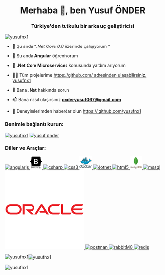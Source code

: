 <h1 align="center">Merhaba 👋, ben Yusuf ÖNDER</h1>
<h3 align="center">Türkiye'den tutkulu bir arka uç geliştiricisi</h3>

<p align="left"> <img src= "https://komarev.com/ghpvc/?username=yusufnx1&label=Profile%20views&color=0e75b6&style=flat" alt="yusufnx1" /> </p>

- 🔭 Şu anda **.Net Core 8.0* üzerinde çalışıyorum *

- 🌱 Şu anda **Angular** öğreniyorum

- 🤝 **.Net Core Microservices** konusunda yardım arıyorum

- 👨‍💻 Tüm projelerime [https://github.com/ adresinden ulaşabilirsiniz. yusufnx1](https://github.com/yusufnx1)

- 💬 Bana **.Net** hakkında sorun

- 📫 Bana nasıl ulaşırsınız **onderyusuf067@gmail.com**

- 📄 Deneyimlerimden haberdar olun [https:// github.com/yusufnx1](https://github.com/yusufnx1)

<h3 align="left">Benimle bağlantı kurun:</h3>
<p align="left">
<a href="https://linkedin.com/in/yusufnx1" target = "boş"><img align = "center" src = "https://raw.githubusercontent.com/rahuldkjain/github-profile-readme-generator/master/src/images/ simgeler/Social/linked-in-alt.svg" alt = "yusufnx1" height = "30" genişlik = "40" /></a>
<a href = "https://fb.com/yusuf önder" target ="blank"><img align="center" src="https://raw.githubusercontent.com/rahuldkjain/github-profile-readme-generator/master/src/images/icons/Social/facebook.svg" alt ="yusuf önder" height="30" width="40" /></a>
</p>

<h3 align="left">Diller ve Araçlar:</h3>
<p align = "left"> <a href = "https://angular.io" target = "_blank" rel = "noreferrer"> <img src = "https://raw.githubusercontent.com/devicons/devicon /master/icons/angularjs/angularjs-original-wordmark.svg" alt = "angularjs" width = "40" height = "40"/> </a> <a href = "https://getbootstrap.com" hedefi ="_blank" rel = "noreferrer"> <img src = "https://raw.githubusercontent.com/devicons/devicon/master/icons/bootstrap/bootstrap-plain-wordmark.svg" alt = "bootstrap" width= "40" yükseklik = "40"/> </a> <a href = "https://www.w3schools.com/cs/" target = "_blank" rel = "noreferrer"> <img src = "https: //raw.githubusercontent.com/devicons/devicon/master/icons/csharp/csharp-original.svg" alt = "csharp" width = "40" height = "40"/> </a> <a href = " https://www.w3schools.com/css/" target = "_blank" rel = "noreferrer"> <img src = "https://raw.githubusercontent.com/devicons/devicon/master/icons/css3/css3 -original-wordmark.svg" alt = "css3" width = "40" height = "40"/> </a> <a href = "https://www.docker.com/" target = "_blank" rel ="noreferrer"> <img src = "https://raw.githubusercontent.com/devicons/devicon/master/icons/docker/docker-original-wordmark.svg" alt = "docker" width = "40" yükseklik = "40"/> </a> <a href = "https://dotnet.microsoft.com/" target = "_blank" rel = "noreferrer"> <img src = "https://raw.githubusercontent.com /devicons/devicon/master/icons/dot-net/dot-net-original-wordmark.svg" alt = "dotnet" width = "40" height = "40"/> </a> <a href = "https ://www.w3.org/html/" target = "_blank" rel = "noreferrer"> <img src = "https://raw.githubusercontent.com/devicons/devicon/master/icons/html5/html5- orijinal-wordmark.svg" alt = "html5" genişlik = "40" yükseklik = "40"/> </a> <a href = "https://www.mongodb.com/" target = "_blank" rel= "noreferrer"> <img src = "https://raw.githubusercontent.com/devicons/devicon/master/icons/mongodb/mongodb-original-wordmark.svg" alt = "mongodb" width = "40" yükseklik = " 40"/> </a> <a href = "https://www.microsoft.com/en-us/sql-server" target = "_blank" rel = "noreferrer"> <img src = "https:/ /www.svgrepo.com/show/303229/microsoft-sql-server-logo.svg" alt = "mssql" width = "40" height = "40"/> </a> <a href = "https://www.oracle. com/" target = "_blank" rel = "noreferrer"> <img src = "https://raw.githubusercontent.com/devicons/devicon/master/icons/oracle/oracle-original.svg" alt = "oracle" genişlik = "40" yükseklik = "40"/> </a> <a href = "https://postman.com" target = "_blank" rel = "noreferrer"> <img src = "https://www .vectorlogo.zone/logos/getpostman/getpostman-icon.svg" alt = "postman" width = "40" height = "40"/> </a> <a href = "https://www.rabbitmq.com " target = "_blank" rel = "noreferrer"> <img src = "https://www.vectorlogo.zone/logos/rabbitmq/rabbitmq-icon.svg" alt = "rabbitMQ" width = "40" height = " 40"/> </a> <a href = "https://redis.io" target = "_blank" rel = "noreferrer"> <img src = "https://raw.githubusercontent.com/devicons/devicon /master/icons/redis/redis-original-wordmark.svg" alt = "redis" width = "40" height = "40"/> </a> </p>

<p><img align = "left" src = "https://github-readme-stats.vercel.app/api/top-langs?username=yusufnx1&show_icons=true&locale=en&layout=compact" alt = "yusufnx1" /> </p>

<p> <img align = "center" src = "https://github-readme-stats.vercel.app/api?username=yusufnx1&show_icons=true&locale=en" alt = "yusufnx1" /> </p>

<p><img align = "center" src = "https://github-readme-streak-stats.herokuapp.com/?user=yusufnx1&" alt = "yusufnx1" /></p>
